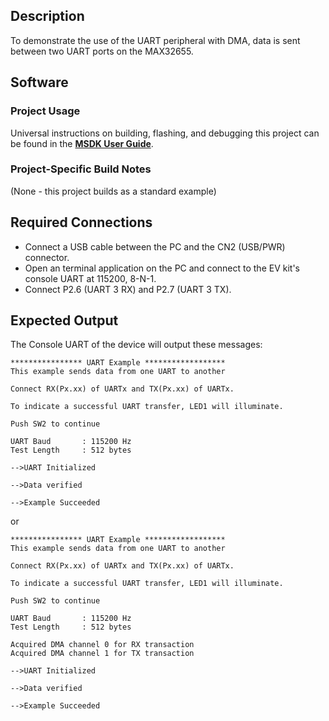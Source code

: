## Description

To demonstrate the use of the UART peripheral with DMA, data is sent between two UART ports on the MAX32655.


## Software

### Project Usage

Universal instructions on building, flashing, and debugging this project can be found in the **[MSDK User Guide](https://analogdevicesinc.github.io/msdk/USERGUIDE/)**.

### Project-Specific Build Notes

(None - this project builds as a standard example)

## Required Connections

-   Connect a USB cable between the PC and the CN2 (USB/PWR) connector.
-   Open an terminal application on the PC and connect to the EV kit's console UART at 115200, 8-N-1.
-   Connect P2.6 (UART 3 RX) and P2.7 (UART 3 TX).

## Expected Output

The Console UART of the device will output these messages:

```
**************** UART Example ******************
This example sends data from one UART to another

Connect RX(Px.xx) of UARTx and TX(Px.xx) of UARTx.

To indicate a successful UART transfer, LED1 will illuminate.

Push SW2 to continue

UART Baud       : 115200 Hz
Test Length     : 512 bytes

-->UART Initialized

-->Data verified

-->Example Succeeded

```

or

```
**************** UART Example ******************
This example sends data from one UART to another

Connect RX(Px.xx) of UARTx and TX(Px.xx) of UARTx.

To indicate a successful UART transfer, LED1 will illuminate.

Push SW2 to continue

UART Baud       : 115200 Hz
Test Length     : 512 bytes

Acquired DMA channel 0 for RX transaction
Acquired DMA channel 1 for TX transaction

-->UART Initialized

-->Data verified

-->Example Succeeded

```